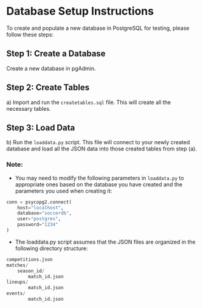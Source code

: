 # Database Setup Instructions

To create and populate a new database in PostgreSQL for testing, please follow these steps:

## Step 1: Create a Database

Create a new database in pgAdmin.

## Step 2: Create Tables

a) Import and run the `createtables.sql` file. This will create all the necessary tables.

## Step 3: Load Data

b) Run the `loaddata.py` script. This file will connect to your newly created database and load all the JSON data into those created tables from step (a).

### Note:

- You may need to modify the following parameters in `loaddata.py` to appropriate ones based on the database you have created and the parameters you used when creating it:

```python
conn = psycopg2.connect(
    host="localhost",
    database="soccerdb",
    user="postgres",
    password="1234"
)
```

- The loaddata.py script assumes that the JSON files are organized in the following directory structure:

```loaddata.py
competitions.json
matches/
    season_id/
        match_id.json
lineups/
        match_id.json
events/
        match_id.json
```
